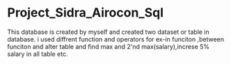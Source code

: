 # Project_Sidra_Airocon_Sql
This database is created by myself and created two dataset or table in database.
i used diffrent function and operators for ex-in funciton ,between funciton and alter table and find max and 2'nd max(salary),increse 5% salary in all table etc. 
